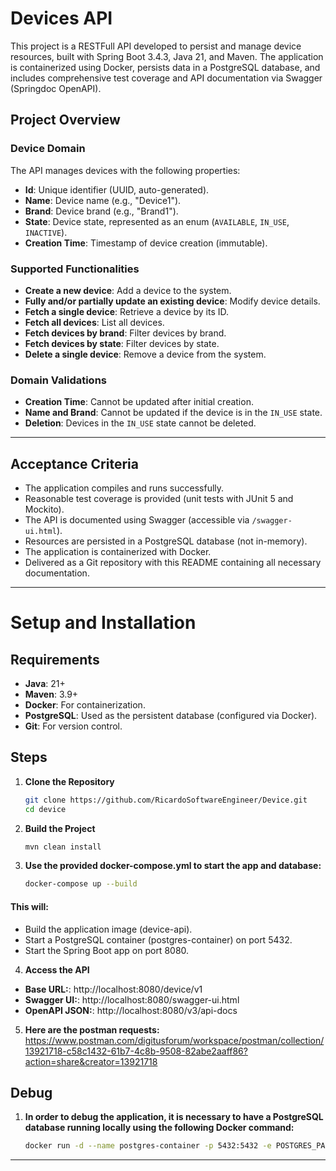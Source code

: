 # Devices API
This project is a RESTFull API developed to persist and manage device resources, built with Spring Boot 3.4.3, Java 21, and Maven. The application is containerized using Docker, persists data in a PostgreSQL database, and includes comprehensive test coverage and API documentation via Swagger (Springdoc OpenAPI).

## Project Overview

### Device Domain
The API manages devices with the following properties:
- **Id**: Unique identifier (UUID, auto-generated).
- **Name**: Device name (e.g., "Device1").
- **Brand**: Device brand (e.g., "Brand1").
- **State**: Device state, represented as an enum (`AVAILABLE`, `IN_USE`, `INACTIVE`).
- **Creation Time**: Timestamp of device creation (immutable).

### Supported Functionalities
- **Create a new device**: Add a device to the system.
- **Fully and/or partially update an existing device**: Modify device details.
- **Fetch a single device**: Retrieve a device by its ID.
- **Fetch all devices**: List all devices.
- **Fetch devices by brand**: Filter devices by brand.
- **Fetch devices by state**: Filter devices by state.
- **Delete a single device**: Remove a device from the system.

### Domain Validations
- **Creation Time**: Cannot be updated after initial creation.
- **Name and Brand**: Cannot be updated if the device is in the `IN_USE` state.
- **Deletion**: Devices in the `IN_USE` state cannot be deleted.

---

## Acceptance Criteria
- The application compiles and runs successfully.
- Reasonable test coverage is provided (unit tests with JUnit 5 and Mockito).
- The API is documented using Swagger (accessible via `/swagger-ui.html`).
- Resources are persisted in a PostgreSQL database (not in-memory).
- The application is containerized with Docker.
- Delivered as a Git repository with this README containing all necessary documentation.

---

# Setup and Installation

## Requirements
- **Java**: 21+
- **Maven**: 3.9+
- **Docker**: For containerization.
- **PostgreSQL**: Used as the persistent database (configured via Docker).
- **Git**: For version control.

## Steps
1. **Clone the Repository**
   ```bash
   git clone https://github.com/RicardoSoftwareEngineer/Device.git
   cd device
   
2. **Build the Project**
   ```bash
   mvn clean install

3. **Use the provided docker-compose.yml to start the app and database:**
   ```bash
   docker-compose up --build

#### This will:
- Build the application image (device-api).
- Start a PostgreSQL container (postgres-container) on port 5432.
- Start the Spring Boot app on port 8080.

4. **Access the API**
- **Base URL:**: http://localhost:8080/device/v1
- **Swagger UI:**: http://localhost:8080/swagger-ui.html
- **OpenAPI JSON:**: http://localhost:8080/v3/api-docs

5. **Here are the postman requests:**
   https://www.postman.com/digitusforum/workspace/postman/collection/13921718-c58c1432-61b7-4c8b-9508-82abe2aaff86?action=share&creator=13921718


## Debug
1. **In order to debug the application, it is necessary to have a PostgreSQL database running locally using the following Docker command:**
   ```bash
   docker run -d --name postgres-container -p 5432:5432 -e POSTGRES_PASSWORD=db_password postgres:latest

---



